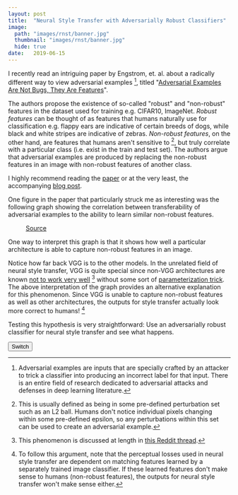```yaml
---
layout: post
title:  "Neural Style Transfer with Adversarially Robust Classifiers"
image: 
  path: "images/rnst/banner.jpg"
  thumbnail: "images/rnst/banner.jpg"
  hide: true
date:   2019-06-15
---
```


I recently read an intriguing paper by Engstrom, et. al. about a radically different way to view adversarial examples [^1], titled "[Adversarial Examples Are Not Bugs, They Are Features][not_bugs_features_arxiv]". 

The authors propose the existence of so-called "robust" and "non-robust" features in the dataset used for training e.g. CIFAR10, ImageNet. 
<i>Robust features</i> can be thought of as features that humans naturally use for classification e.g. flappy ears are indicative of certain breeds of dogs, while black and white stripes are indicative of zebras.
<i>Non-robust features</i>, on the other hand, are features that humans aren't sensitive to [^2], but truly correlate with a particular class (i.e. exist in the train and test set).
The authors argue that adversarial examples are produced by replacing the non-robust features in an image with non-robust features of another class.

I highly recommend reading the [paper][not_bugs_features_arxiv] or at the very least, the accompanying [blog post][not_bugs_features_blog].

One figure in the paper that particularly struck me as interesting was the following graph showing the correlation between transferability of adversarial examples to the ability to learn similar non-robust features.

<figure class="align-center">
  <img src="{{ '/images/rnst/transferability.png' | absolute_url }}" alt="">
  <figcaption><a href="http://gradientscience.org/adv/">Source</a></figcaption>
</figure>

One way to interpret this graph is that it shows how well a particular architecture is able to capture non-robust features in an image. 

Notice how far back VGG is to the other models.
In the unrelated field of neural style transfer, VGG is quite special since non-VGG architectures are known [not to work very well][vggtables] [^3] without some sort of [parameterization trick][diff_img_params_style_transfer].
The above interpretation of the graph provides an alternative explanation for this phenomenon.
Since VGG is unable to capture non-robust features as well as other architectures, the outputs for style transfer actually look more correct to humans! [^4]

Testing this hypothesis is very straightforward: Use an adversarially robust classifier for neural style transfer and see what happens.

<script src="https://cdn.knightlab.com/libs/juxtapose/latest/js/juxtapose.min.js"></script>
<link rel="stylesheet" href="https://cdn.knightlab.com/libs/juxtapose/latest/css/juxtapose.css">
<button id='switch-style-transfer'>Switch</button>
<div id="style-transfer-slider"></div>
<script>
new juxtapose.JXSlider('#style-transfer-slider',
    [
        {
            src: '{{ '/images/rnst/transferability.png' | absolute_url }}',
        },
        {
            src: '{{ '/images/rnst/transferability.png' | absolute_url }}',
        }
    ],
    {
        animate: true,
        showLabels: true,
        showCredits: false,
        startingPosition: "50%",
        makeResponsive: true
    });
var switchStyleTransferBtn = document.getElementById("switch-style-transfer");
var styleTransferSliderDiv = document.getElementById("style-transfer-slider");
switchStyleTransferBtn.onclick = function() {
  styleTransferSliderDiv.removeChild(styleTransferSliderDiv.lastElementChild);
  new juxtapose.JXSlider('#style-transfer-slider',
    [
        {
            src: '{{ '/images/rnst/banner.jpg' | absolute_url }}',
        },
        {
            src: '{{ '/images/rnst/banner.jpg' | absolute_url }}',
        }
    ],
    {
        animate: true,
        showLabels: true,
        showCredits: false,
        startingPosition: "50%",
        makeResponsive: true
    });
}
</script>


[^1]: Adversarial examples are inputs that are specially crafted by an attacker to trick a classifier into producing an incorrect label for that input. There is an entire field of research dedicated to adversarial attacks and defenses in deep learning literature.
[^2]: This is usually defined as being in some pre-defined perturbation set such as an L2 ball. Humans don't notice individual pixels changing within some pre-defined epsilon, so any perturbations within this set can be used to create an adversarial example.  
[^3]: This phenomenon is discussed at length in [this Reddit thread][vggtables].
[^4]: To follow this argument, note that the perceptual losses used in neural style transfer are dependent on matching features learned by a separately trained image classifier. If these learned features don't make sense to humans (non-robust features), the outputs for neural style transfer won't make sense either.

[not_bugs_features_arxiv]: https://arxiv.org/abs/1905.02175
[not_bugs_features_blog]: http://gradientscience.org/adv/
[diff_img_params_style_transfer]: https://distill.pub/2018/differentiable-parameterizations/#section-styletransfer
[vggtables]: https://www.reddit.com/r/MachineLearning/comments/7rrrk3/d_eat_your_vggtables_or_why_does_neural_style/
